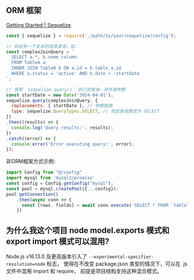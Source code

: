 


## ORM 框架

[Getting Started | Sequelize](https://sequelize.org/docs/v6/getting-started/)

```js
const { sequelize } = require('./path/to/your/sequelize/config');

// 假设有一个复杂的连表查询，如：
const complexJoinQuery = `
  SELECT a.*, b.some_column
  FROM TableA a
  INNER JOIN TableB b ON a.id = b.table_a_id
  WHERE a.status = 'active' AND b.date > :startDate
`;

// 使用 `sequelize.query()` 执行该查询，并传递参数
const startDate = new Date('2024-04-01');
sequelize.query(complexJoinQuery, {
  replacements: { startDate }, // 参数替换
  type: sequelize.QueryTypes.SELECT, // 指定查询类型为 SELECT
})
.then((results) => {
  console.log('Query results:', results);
})
.catch((error) => {
  console.error('Error executing query:', error);
});

```


非ORM框架方式示例:
```js
import Config from "@/config"
import mysql from 'mysql2/promise'
const config = Config.getConfig("mysql");
const pool = mysql.createPool({...config});
pool.getConnection()
    .then(async conn => {
      const [rows, fields] = await conn.execute('SELECT * FROM `table` WHERE `name` = ? AND `age` > ?', ['Morty', 14]);
    })
```


## 为什么我这个项目 node model.exports 模式和export import 模式可以混用?

Node.js v16.13.0 及更高版本引入了 
`--experimental-specifier-resolution=node` 标志，
使得在不改变 package.json 类型的情况下，可以在 .js 文件中混用 import 和 require，
前提是项目结构支持这种混合模式。
